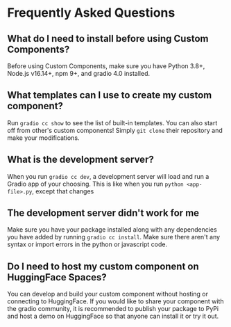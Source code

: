 # Frequently Asked Questions

## What do I need to install before using Custom Components?
Before using Custom Components, make sure you have Python 3.8+, Node.js v16.14+, npm 9+, and gradio 4.0 installed.

## What templates can I use to create my custom component?
Run `gradio cc show` to see the list of built-in templates.
You can also start off from other's custom components!
Simply `git clone` their repository and make your modifications.

## What is the development server?
When you run `gradio cc dev`, a development server will load and run a Gradio app of your choosing.
This is like when you run `python <app-file>.py`, except that changes 

## The development server didn't work for me 
Make sure you have your package installed along with any dependencies you have added by running `gradio cc install`.
Make sure there aren't any syntax or import errors in the python or javascript code.

## Do I need to host my custom component on HuggingFace Spaces?
You can develop and build your custom component without hosting or connecting to HuggingFace.
If you would like to share your component with the gradio community, it is recommended to publish your package to PyPi and host a demo on HuggingFace so that anyone can install it or try it out.

